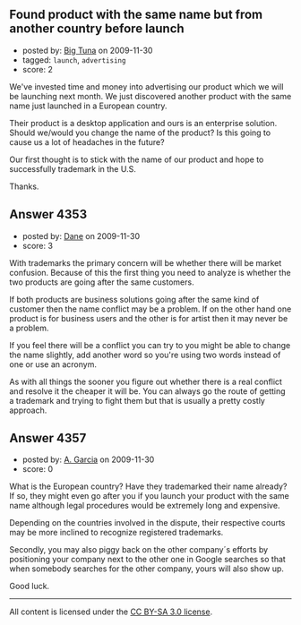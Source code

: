## Found product with the same name but from another country before launch

- posted by: [Big Tuna](https://stackexchange.com/users/-1/1702-big-tuna) on 2009-11-30
- tagged: `launch`, `advertising`
- score: 2

We've invested time and money into advertising our product which we will be launching next month. We just discovered another product with the same name just launched in a European country. 

Their product is a desktop application and ours is an enterprise solution. Should we/would you change the name of the product? Is this going to cause us a lot of headaches in the future?

Our first thought is to stick with the name of our product and hope to successfully trademark in the U.S.

Thanks.


## Answer 4353

- posted by: [Dane](https://stackexchange.com/users/-1/1441-dane) on 2009-11-30
- score: 3

With trademarks the primary concern will be whether there will be market confusion.  Because of this the first thing you need to analyze is whether the two products are going after the same customers.

If both products are business solutions going after the same kind of customer then the name conflict may be a problem.  If on the other hand one product is for business users and the other is for artist then it may never be a problem.

If you feel there will be a conflict you can try to you might be able to change the name slightly, add another word so you're using two words instead of one or use an acronym.

As with all things the sooner you figure out whether there is a real conflict and resolve it the cheaper it will be.  You can always go the route of getting a trademark and trying to fight them but that is usually a pretty costly approach.


## Answer 4357

- posted by: [A. Garcia](https://stackexchange.com/users/-1/1659-a-garcia) on 2009-11-30
- score: 0

What is the European country? Have they trademarked their name already? If so, they might even go after you if you launch your product with the same name although legal procedures would be extremely long and expensive. 

Depending on the countries involved in the dispute, their respective courts may be more inclined to recognize registered trademarks. 

Secondly, you may also piggy back on the other company´s efforts by positioning your company next to the other one in Google searches so that when somebody searches for the other company, yours will also show up. 

Good luck.




---

All content is licensed under the [CC BY-SA 3.0 license](https://creativecommons.org/licenses/by-sa/3.0/).
